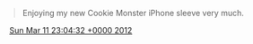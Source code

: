 > Enjoying my new Cookie Monster iPhone sleeve very much\.

<img src="../../media/tweet.ico" width="12" /> [Sun Mar 11 23:04:32 +0000 2012](https://twitter.com/DromerDenker/status/178979749908058112)
